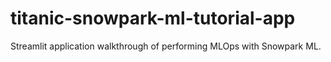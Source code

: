 # titanic-snowpark-ml-tutorial-app
 Streamlit application walkthrough of performing MLOps with Snowpark ML. 

